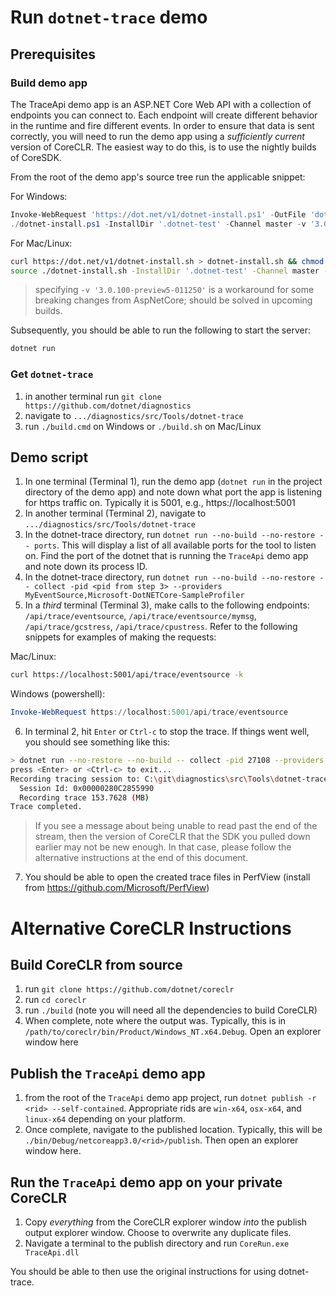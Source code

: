 # Run `dotnet-trace` demo

## Prerequisites

### Build demo app

The TraceApi demo app is an ASP.NET Core Web API with a collection of endpoints you can connect to.
Each endpoint will create different behavior in the runtime and fire different events.  In order
to ensure that data is sent correctly, you will need to run the demo app using a *sufficiently
current* version of CoreCLR.  The easiest way to do this, is to use the nightly builds of CoreSDK.

From the root of the demo app's source tree run the applicable snippet:

For Windows:
```powershell
Invoke-WebRequest 'https://dot.net/v1/dotnet-install.ps1' -OutFile 'dotnet-install.ps1';
./dotnet-install.ps1 -InstallDir '.dotnet-test' -Channel master -v '3.0.100-preview5-011250';
```

For Mac/Linux:
```bash
curl https://dot.net/v1/dotnet-install.sh > dotnet-install.sh && chmod +x dotnet-install.sh
source ./dotnet-install.sh -InstallDir '.dotnet-test' -Channel master -v '3.0.100-preview5-011250'
```

> specifying `-v '3.0.100-preview5-011250'` is a workaround for some breaking changes from AspNetCore;
> should be solved in upcoming builds.

Subsequently, you should be able to run the following to start the server:
```bash
dotnet run
```

### Get `dotnet-trace`

1) in another terminal run `git clone https://github.com/dotnet/diagnostics`
2) navigate to `.../diagnostics/src/Tools/dotnet-trace`
3) run `./build.cmd` on Windows or `./build.sh` on Mac/Linux

## Demo script

1) In one terminal (Terminal 1), run the demo app (`dotnet run` in the project directory of the demo app) and note down what port the app is listening for https traffic on.  Typically it is 5001, e.g., https://localhost:5001
2) In another terminal (Terminal 2), navigate to `.../diagnostics/src/Tools/dotnet-trace`
3) In the dotnet-trace directory, run `dotnet run --no-build --no-restore -- ports`.  This will display a list of all available ports for the tool to listen on.  Find the port of the dotnet that is running the `TraceApi` demo app and note down its process ID.
4) In the dotnet-trace directory, run `dotnet run --no-build --no-restore -- collect -pid <pid from step 3> --providers MyEventSource,Microsoft-DotNETCore-SampleProfiler`
5) In a _third_ terminal (Terminal 3), make calls to the following endpoints: `/api/trace/eventsource`, `/api/trace/eventsource/mymsg`, `/api/trace/gcstress`, `/api/trace/cpustress`.  Refer to the following snippets for examples of making the requests:

Mac/Linux:
```bash
curl https://localhost:5001/api/trace/eventsource -k
```

Windows (powershell):
```powershell
Invoke-WebRequest https://localhost:5001/api/trace/eventsource
```

6) In terminal 2, hit `Enter` or `Ctrl-c` to stop the trace.  If things went well, you should see something like this:
```bash
> dotnet run --no-restore --no-build -- collect -pid 27108 --providers MyEventSource,Microsoft-DotNETCore-SampleProfiler
press <Enter> or <Ctrl-c> to exit...
Recording tracing session to: C:\git\diagnostics\src\Tools\dotnet-trace\eventpipe-20190415_165102.netperf
  Session Id: 0x00000280C2855990
  Recording trace 153.7628 (MB)
Trace completed.
```
> If you see a message about being unable to read past the end of the stream, then the version of CoreCLR that the SDK you pulled down earlier may not be new enough.  In that case, please follow the alternative instructions at the end of this document.

7) You should be able to open the created trace files in PerfView (install from https://github.com/Microsoft/PerfView)

# Alternative CoreCLR Instructions

## Build CoreCLR from source

1) run `git clone https://github.com/dotnet/coreclr`
2) run `cd coreclr`
3) run `./build` (note you will need all the dependencies to build CoreCLR)
4) When complete, note where the output was.  Typically, this is in `/path/to/coreclr/bin/Product/Windows_NT.x64.Debug`.  Open an explorer window here

## Publish the `TraceApi` demo app

1) from the root of the `TraceApi` demo app project, run `dotnet publish -r <rid> --self-contained`.  Appropriate rids are `win-x64`, `osx-x64`, and `linux-x64` depending on your platform.
2) Once complete, navigate to the published location.  Typically, this will be `./bin/Debug/netcoreapp3.0/<rid>/publish`.  Then open an explorer window here.

## Run the `TraceApi` demo app on your private CoreCLR

1) Copy _everything_ from the CoreCLR explorer window _into_ the publish output explorer window.  Choose to overwrite any duplicate files.
2) Navigate a terminal to the publish directory and run `CoreRun.exe TraceApi.dll`

You should be able to then use the original instructions for using dotnet-trace.